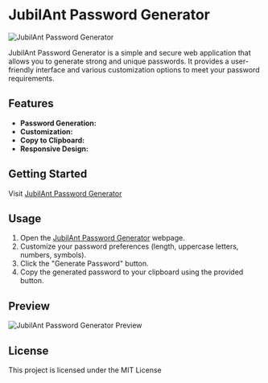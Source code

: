 # JubilAnt Password Generator

![JubilAnt Password Generator](https://ibb.co/K9b7ysW)

JubilAnt Password Generator is a simple and secure web application that allows you to generate strong and unique passwords. It provides a user-friendly interface and various customization options to meet your password requirements.

## Features

- **Password Generation:** 
- **Customization:** 
- **Copy to Clipboard:** 
- **Responsive Design:** 

## Getting Started

Visit [JubilAnt Password Generator](https://antcamper.github.io/JubilAntPasswordGen/) 

## Usage

1. Open the [JubilAnt Password Generator](https://antcamper.github.io/JubilAntPasswordGen/) webpage.
2. Customize your password preferences (length, uppercase letters, numbers, symbols).
3. Click the "Generate Password" button.
4. Copy the generated password to your clipboard using the provided button.

## Preview

![JubilAnt Password Generator Preview](https://ibb.co/K9b7ysW)


## License

This project is licensed under the MIT License

